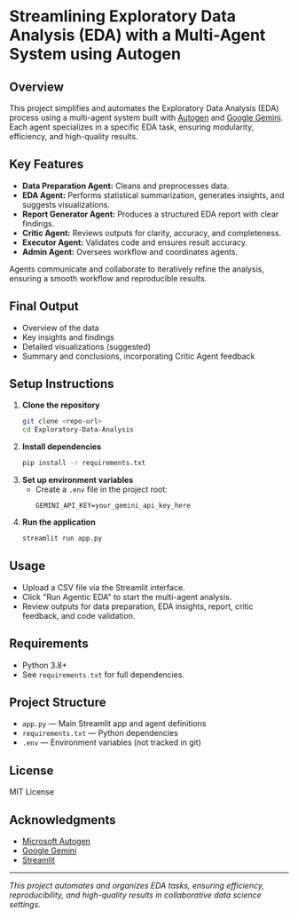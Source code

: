 # Streamlining Exploratory Data Analysis (EDA) with a Multi-Agent System using Autogen

## Overview
This project simplifies and automates the Exploratory Data Analysis (EDA) process using a multi-agent system built with [Autogen](https://github.com/microsoft/autogen) and [Google Gemini](https://ai.google.dev/). Each agent specializes in a specific EDA task, ensuring modularity, efficiency, and high-quality results.

## Key Features
- **Data Preparation Agent:** Cleans and preprocesses data.
- **EDA Agent:** Performs statistical summarization, generates insights, and suggests visualizations.
- **Report Generator Agent:** Produces a structured EDA report with clear findings.
- **Critic Agent:** Reviews outputs for clarity, accuracy, and completeness.
- **Executor Agent:** Validates code and ensures result accuracy.
- **Admin Agent:** Oversees workflow and coordinates agents.

Agents communicate and collaborate to iteratively refine the analysis, ensuring a smooth workflow and reproducible results.

## Final Output
- Overview of the data
- Key insights and findings
- Detailed visualizations (suggested)
- Summary and conclusions, incorporating Critic Agent feedback

## Setup Instructions
1. **Clone the repository**
   ```bash
   git clone <repo-url>
   cd Exploratory-Data-Analysis
   ```
2. **Install dependencies**
   ```bash
   pip install -r requirements.txt
   ```
3. **Set up environment variables**
   - Create a `.env` file in the project root:
     ```env
     GEMINI_API_KEY=your_gemini_api_key_here
     ```
4. **Run the application**
   ```bash
   streamlit run app.py
   ```

## Usage
- Upload a CSV file via the Streamlit interface.
- Click "Run Agentic EDA" to start the multi-agent analysis.
- Review outputs for data preparation, EDA insights, report, critic feedback, and code validation.

## Requirements
- Python 3.8+
- See `requirements.txt` for full dependencies.

## Project Structure
- `app.py` — Main Streamlit app and agent definitions
- `requirements.txt` — Python dependencies
- `.env` — Environment variables (not tracked in git)

## License
MIT License

## Acknowledgments
- [Microsoft Autogen](https://github.com/microsoft/autogen)
- [Google Gemini](https://ai.google.dev/)
- [Streamlit](https://streamlit.io/)

---

*This project automates and organizes EDA tasks, ensuring efficiency, reproducibility, and high-quality results in collaborative data science settings.* 
